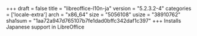 +++
draft = false
title = "libreoffice-l10n-ja"
version = "5.2.3.2-4"
categories = ['locale-extra']
arch = "x86_64"
size = "5056108"
usize = "38910762"
sha1sum = "1aa72a947d765107b7fe1dad0bffc342daf1c397"
+++
Installs Japanese support in LibreOffice